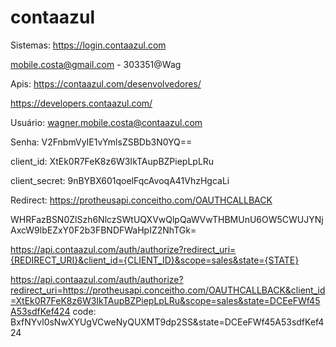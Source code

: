 # contaazul
Sistemas:
https://login.contaazul.com

mobile.costa@gmail.com - 303351@Wag

Apis:
https://contaazul.com/desenvolvedores/

https://developers.contaazul.com/

Usuário: wagner.mobile.costa@contaazul.com

Senha: V2FnbmVyIE1vYmlsZSBDb3N0YQ==

client_id: XtEk0R7FeK8z6W3IkTAupBZPiepLpLRu

client_secret: 9nBYBX601qoelFqcAvoqA41VhzHgcaLi 

Redirect: https://protheusapi.conceitho.com/OAUTHCALLBACK

WHRFazBSN0ZlSzh6NlczSWtUQXVwQlpQaWVwTHBMUnU6OW5CWUJYNjAxcW9lbEZxY0F2b3FBNDFWaHpIZ2NhTGk=

https://api.contaazul.com/auth/authorize?redirect_uri={REDIRECT_URI}&client_id={CLIENT_ID}&scope=sales&state={STATE}

https://api.contaazul.com/auth/authorize?redirect_uri=https://protheusapi.conceitho.com/OAUTHCALLBACK&client_id=XtEk0R7FeK8z6W3IkTAupBZPiepLpLRu&scope=sales&state=DCEeFWf45A53sdfKef424
code: BxfNYvl0sNwXYUgVCweNyQUXMT9dp2SS&state=DCEeFWf45A53sdfKef424
